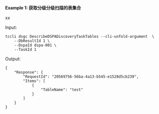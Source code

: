 **Example 1: 获取分级分级扫描的表集合**

xx

Input: 

```
tccli dsgc DescribeDSPADiscoveryTaskTables --cli-unfold-argument  \
    --DbResultId 1 \
    --DspaId dspa-001 \
    --TaskId 1
```

Output: 
```
{
    "Response": {
        "RequestId": "20569756-56ba-4a13-b545-e1528d5cb239",
        "Items": [
            {
                "TableName": "test"
            }
        ]
    }
}
```

